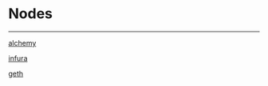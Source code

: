 # Nodes
---


[alchemy](https://alchemy.com/)

[infura](https://infura.io/)

[geth](https://geth.ethereum.org/)

